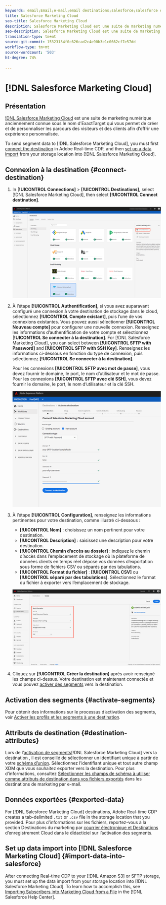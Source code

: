 ```yaml
---
keywords: email;Email;e-mail;email destinations;salesforce;salesforce destination
title: Salesforce Marketing Cloud
seo-title: Salesforce Marketing Cloud
description: Salesforce Marketing Cloud est une suite de marketing numérique anciennement connue sous le nom d’ExactTarget qui vous permet de créer et de personnaliser les parcours des visiteurs et des clients afin d’offrir une expérience personnalisée.
seo-description: Salesforce Marketing Cloud est une suite de marketing numérique anciennement connue sous le nom d’ExactTarget qui vous permet de créer et de personnaliser les parcours des visiteurs et des clients afin d’offrir une expérience personnalisée.
translation-type: tm+mt
source-git-commit: 15323134f0c626cad2c4e90b3e1c0662cf7e57dd
workflow-type: tm+mt
source-wordcount: '503'
ht-degree: 74%

---
```



# [!DNL Salesforce Marketing Cloud]

## Présentation

[!DNL Salesforce Marketing Cloud](https://www.salesforce.com/fr/products/marketing-cloud/email-marketing/) est une suite de marketing numérique anciennement connue sous le nom d’ExactTarget qui vous permet de créer et de personnaliser les parcours des visiteurs et des clients afin d’offrir une expérience personnalisée.

To send segment data to [!DNL Salesforce Marketing Cloud], you must first [connect the destination](#connect-destination) in Adobe Real-time CDP, and then [set up a data import](#import-data-into-salesforce) from your storage location into [!DNL Salesforce Marketing Cloud].

## Connexion à la destination {#connect-destination}

1. In **[!UICONTROL Connections]** > **[!UICONTROL Destinations]**, select [!DNL Salesforce Marketing Cloud], then select **[!UICONTROL Connect destination]**.

   ![Connexion à Salesforce](/help/rtcdp/destinations/assets/connect-salesforce.png)

2. À l’étape **[!UICONTROL Authentification]**, si vous avez auparavant configuré une connexion à votre destination de stockage dans le cloud, sélectionnez **[!UICONTROL Compte existant]**, puis l’une de vos connexions existantes. Vous pouvez aussi sélectionner **[!UICONTROL Nouveau compte]** pour configurer une nouvelle connexion. Renseignez les informations d’authentification de votre compte et sélectionnez **[!UICONTROL Se connecter à la destination]**. For [!DNL Salesforce Marketing Cloud], you can select between **[!UICONTROL SFTP with Password]** and **[!UICONTROL SFTP with SSH Key]**. Renseignez les informations ci-dessous en fonction du type de connexion, puis sélectionnez **[!UICONTROL Se connecter à la destination]**.

   Pour les connexions **[!UICONTROL SFTP avec mot de passe]**, vous devez fournir le domaine, le port, le nom d’utilisateur et le mot de passe.
Pour les connexions **[!UICONTROL SFTP avec clé SSH]**, vous devez fournir le domaine, le port, le nom d’utilisateur et la clé SSH.

   ![Renseignement des informations sur Salesforce](/help/rtcdp/destinations/assets/salesforce-authenticate.png)

3. À l’étape **[!UICONTROL Configuration]**, renseignez les informations pertinentes pour votre destination, comme illustré ci-dessous :
   * **[!UICONTROL Nom]** : choisissez un nom pertinent pour votre destination.
   * **[!UICONTROL Description]** : saisissez une description pour votre destination.
   * **[!UICONTROL Chemin d’accès au dossier]** : indiquez le chemin d’accès dans l’emplacement de stockage où la plateforme de données clients en temps réel dépose vos données d’exportation sous forme de fichiers CSV ou séparés par des tabulations.
   * **[!UICONTROL Format du fichier]** : **[!UICONTROL CSV]** ou **[!UICONTROL séparé par des tabulations]**. Sélectionnez le format du fichier à exporter vers l’emplacement de stockage.

   ![Informations de base sur Salesforce](/help/rtcdp/destinations/assets/salesforce-basic-information.png)

4. Cliquez sur **[!UICONTROL Créer la destination]** après avoir renseigné les champs ci-dessus. Votre destination est maintenant connectée et vous pouvez [activer des segments](/help/rtcdp/destinations/activate-destinations.md) vers la destination.

## Activation des segments {#activate-segments}

Pour obtenir des informations sur le processus d’activation des segments, voir [Activer les profils et les segments à une destination](/help/rtcdp/destinations/activate-destinations.md).

## Attributs de destination {#destination-attributes}

Lors de l’[activation de segments](/help/rtcdp/destinations/activate-destinations.md)[!DNL Salesforce Marketing Cloud] vers la destination , il est conseillé de sélectionner un identifiant unique à partir de votre [schéma d’union](../../profile/home.md#profile-fragments-and-union-schemas). Sélectionnez l’identifiant unique et tout autre champ XDM que vous souhaitez exporter vers la destination. Pour plus d’informations, consultez [Sélectionner les champs de schéma à utiliser comme attributs de destination dans vos fichiers exportés](/help/rtcdp/destinations/email-marketing-destinations.md#destination-attributes) dans les destinations de marketing par e-mail.

## Données exportées {#exported-data}

For [!DNL Salesforce Marketing Cloud] destinations, Adobe Real-time CDP creates a tab-delimited `.txt` or `.csv` file in the storage location that you provided. Pour plus d’informations sur les fichiers, reportez-vous à la section Destinations du marketing par [courrier électronique et Destinations](/help/rtcdp/destinations/activate-destinations.md#esp-and-cloud-storage) d’enregistrement Cloud dans le didacticiel sur l’activation des segments.

<!--

Expect a new file to be created in your storage location every day. The file format is:

`Salesforce_Marketing_Cloud_segment<segmentID>_<timestamp-yyyymmddhhmmss>.csv`

```
Salesforce_Marketing_Cloud_segment12341e18-abcd-49c2-836d-123c88e76c39_20200408061804.csv
Salesforce_Marketing_Cloud_segment12341e18-abcd-49c2-836d-123c88e76c39_20200409052200.csv
Salesforce_Marketing_Cloud_segment12341e18-abcd-49c2-836d-123c88e76c39_20200410061130.csv
```

The presence of these files in your storage location is confirmation of successful activation. To understand how the exported files are structured, you can [download a sample .csv file](/help/rtcdp/destinations/assets/sample_export_file_segment12341e18-abcd-49c2-836d-123c88e76c39_20200408061804.csv). This sample file includes the profile attributes `person.firstname`, `person.lastname`, `person.gender`, `person.birthyear`, and `personalEmail.address`.

-->

## Set up data import into [!DNL Salesforce Marketing Cloud] {#import-data-into-salesforce}

After connecting Real-time CDP to your [!DNL Amazon S3] or SFTP storage, you must set up the data import from your storage location into [!DNL Salesforce Marketing Cloud]. To learn how to accomplish this, see [Importing Subscribers into Marketing Cloud from a File](https://help.salesforce.com/articleView?id=mc_es_import_subscribers_from_file.htm&amp;type=5) in the [!DNL Salesforce Help Center].